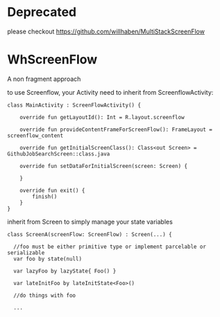 # Deprecated
please checkout https://github.com/willhaben/MultiStackScreenFlow

# WhScreenFlow
A non fragment approach 

to use Screenflow, your Activity need to inherit from ScreenflowActivity:

``` 
class MainActivity : ScreenFlowActivity() {

	override fun getLayoutId(): Int = R.layout.screenflow

	override fun provideContentFrameForScreenFlow(): FrameLayout = screenflow_content

	override fun getInitialScreenClass(): Class<out Screen> = GithubJobSearchScreen::class.java

	override fun setDataForInitialScreen(screen: Screen) {

	}

	override fun exit() {
		finish()
	}
} 
```

inherit from Screen to simply manage your state variables

```
class ScreenA(screenFlow: ScreenFlow) : Screen(...) {

  //foo must be either primitive type or implement parcelable or serializable
  var foo by state(null)

  var lazyFoo by lazyState{ Foo() }

  var lateInitFoo by lateInitState<Foo>()

  //do things with foo
  
  ... 
```
